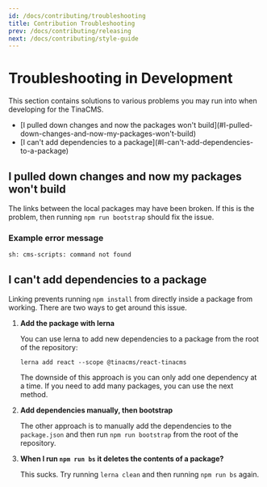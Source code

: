```yaml
---
id: /docs/contributing/troubleshooting
title: Contribution Troubleshooting
prev: /docs/contributing/releasing
next: /docs/contributing/style-guide
---
```


# Troubleshooting in Development

This section contains solutions to various problems you may run into when developing for the TinaCMS.

* \[I pulled down changes and now the packages won't build\]\(\#I-pulled-down-changes-and-now-my-packages-won't-build\)
* \[I can't add dependencies to a package\]\(\#I-can't-add-dependencies-to-a-package\)

## I pulled down changes and now my packages won't build

The links between the local packages may have been broken. If this is the problem, then running `npm run bootstrap` should fix the issue.

### Example error message

```text
sh: cms-scripts: command not found
```

## I can't add dependencies to a package

Linking prevents running `npm install` from directly inside a package from working. There are two ways to get around this issue.

1. **Add the package with lerna**

   You can use lerna to add new dependencies to a package from the root of the repository:

   ```text
   lerna add react --scope @tinacms/react-tinacms
   ```

   The downside of this approach is you can only add one dependency at a time. If you need to add many packages, you can use the next method.

2. **Add dependencies manually, then bootstrap**

   The other approach is to manually add the dependencies to the `package.json` and then run `npm run bootstrap` from the root of the repository.

3. **When I run `npm run bs` it deletes the contents of a package?**

   This sucks. Try running `lerna clean` and then running `npm run bs` again.

